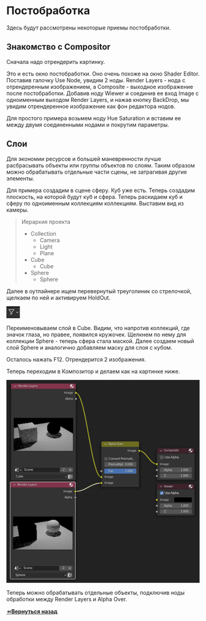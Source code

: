 # Постобработка

Здесь будут рассмотрены некоторые приемы постобработки.

## Знакомство с Compositor

Сначала надо отрендерить картинку.

Это и есть окно постобработки. Оно очень похоже на окно Shader Editor. Поставив галочку Use Node, увидим 2 ноды. Render Layers - нода с отрендеренным изображением, а Composite - выходное изображение после постобработки. Добавив ноду Wiewer и соединив ее вход Image с одноименным выходом Render Layers, и нажав кнопку BackDrop, мы увидим отрендеренное изображение как фон редактора нодов.

Для простого примера возьмем ноду Hue Saturation и вставим ее между двумя соединенными нодами и покрутим параметры.

## Слои

Для экономии ресурсов и большей маневренности лучше расбрасывать объекты или группы объектов по слоям. Таким образом можно обрабатывать отдельные части сцены, не затрагивая другие элементы.

Для примера создадим в сцене сферу. Куб уже есть. Теперь создадим плоскость, на которой будут куб и сфера. Теперь раскидаем куб и сферу по одноименным коллекциям коллекциям. Выставим вид из камеры.

> Иерархия проекта
> 
> - Collection
>   - Camera
>   - Light
>   - Plane
> - Cube
>   - Cube
> - Sphere
>   - Sphere

Далее в оутлайнере ищем перевернутый треуголиник со стрелочкой, щелкаем по ней и активируем HoldOut.

![img](img/01.png)

Переименовываем слой в Cube. Видим, что напротив коллекций, где значок глаза, но правее, появился кружочек. Щелкнем по нему для коллекции Sphere - теперь сфера стала маской. Далее создаем новый слой Sphere и аналогично добавляем маску для слоя с кубом.

Осталось нажать F12. Отрендерится 2 изображения. 

Теперь переходим в Композитор и делаем как на картинке ниже.

![img](img/02.png)

Теперь можно обрабатывать отдельные объекты, подключив ноды обработки между Render Layers и Alpha Over.

[:rewind:**Вернуться назад**](../../../README.md)